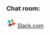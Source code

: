 ### Chat room:

[![slack](slack.png)](https://ksis.slack.com/messages/chat) [Slack.com](https://ksis.slack.com/messages/chat)

